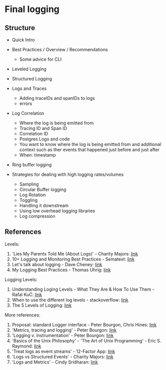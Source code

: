 # Final logging

## Structure

- Quick Intro

- Best Practices / Overview / Recommendations
  - Some advice for CLI

- Leveled Logging

- Structured Logging

- Logs and Traces
  - Adding traceIDs and spanIDs to logs
  - errors

- Log Correlation
  - Where the log is being emitted from
  - Tracing ID and Span ID
  - Correlation ID
  - Postgres Logs and code
  - You want to know where the log is being emitted from and additional context
    such as ther events that happened just before and just after
  - When: timestamp

- Ring buffer logging

- Strategies for dealing with high logging rates/volumes
  - Sampling
  - Circular Buffer logging
  - Log Rotation
  - Toggling
  - Handling it downstream
  - Using low overhead logging libraries
  - Log compression

## References

Levels:

1. 'Lies My Parents Told Me (About Logs)' - Charity Majors:
   [link](https://www.honeycomb.io/blog/lies-my-parents-told-me-about-logs)
2. 10+ Logging and Monitoring Best Practices - Sematext:
   [link](https://sematext.com/blog/best-practices-for-efficient-log-management-and-monitoring/#5-use-the-proper-log-level)
3. Let's talk about logging - Dave Cheney:
   [link](https://dave.cheney.net/2015/11/05/lets-talk-about-logging)
4. My Logging Best Practices - Thomas Uhrig:
   [link](https://tuhrig.de/my-logging-best-practices/)

Logging Levels:

1. Understanding Loging Levels - What They Are & How To Use Them - Rafal KuĆ:
   [link](https://sematext.com/blog/logging-levels/)
2. When to use the different log levels - stackoverflow:
   [link](https://stackoverflow.com/questions/2031163/when-to-use-the-different-log-levels)
3. The 5 Levels of Logging:
   [link](https://web.archive.org/web/20180914181534/https://www.aib42.net/article/five-levels-of-logging)

More references:

1. Proposal: standard Logger interface - Peter Bourgon, Chris Hines:
   [link](https://docs.google.com/document/d/1shW9DZJXOeGbG9Mr9Us9MiaPqmlcVatD_D8lrOXRNMU/edit#)
2. 'Metrics, tracing and logging' - Peter Bourgon:
   [link](https://peter.bourgon.org/blog/2017/02/21/metrics-tracing-and-logging.html)
3. 'Logging v. instrumentation' - Peter Bourgon:
   [link](https://peter.bourgon.org/blog/2016/02/07/logging-v-instrumentation.html)
4. 'Basics of the Unix Philosophy' - 'The Art of Unix Programming' - Eric S.
   Raymond: [link](http://www.catb.org/~esr/writings/taoup/html/ch01s06.html)
5. 'Treat logs as event streams' - 12-Factor App:
   [link](https://12factor.net/logs)
6. 'Logs vs Structured Events' - Charity Majors:
   [link](https://charity.wtf/2019/02/05/logs-vs-structured-events/)
7. 'Logs and Metrics' - Cindy Sridharan:
   [link](https://copyconstruct.medium.com/logs-and-metrics-6d34d3026e38)
